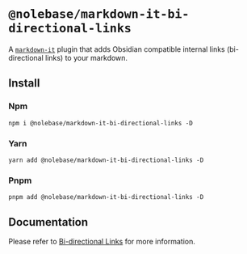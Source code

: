 # `@nolebase/markdown-it-bi-directional-links`

A [`markdown-it`](https://github.com/markdown-it/markdown-it) plugin that adds Obsidian compatible internal links (bi-directional links) to your markdown.

## Install

### Npm

```shell
npm i @nolebase/markdown-it-bi-directional-links -D
```

### Yarn

```shell
yarn add @nolebase/markdown-it-bi-directional-links -D
```

### Pnpm

```shell
pnpm add @nolebase/markdown-it-bi-directional-links -D
```

## Documentation

Please refer to [Bi-directional Links](https://nolebase-integrations.ayaka.io/pages/en/integrations/markdown-it-bi-directional-links/) for more information.
